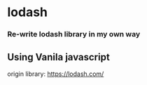 # lodash
### Re-write lodash library in my own way 
## Using Vanila javascript
origin library: https://lodash.com/
